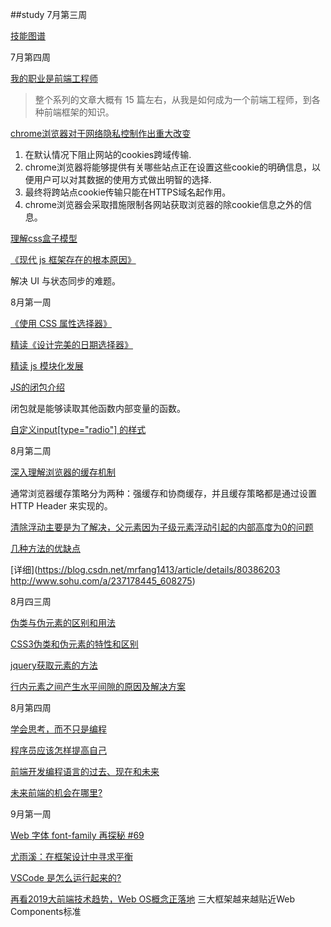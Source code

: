 
##study
7月第三周

[技能图谱](https://github.com/phodal/growth-roadmap/blob/gh-pages/README.md)

7月第四周

[我的职业是前端工程师](https://github.com/phodal/fe#javascript-%E8%AF%AD%E8%A8%80%E7%9A%84%E5%8F%98%E5%8C%96)

>整个系列的文章大概有 15 篇左右，从我是如何成为一个前端工程师，到各种前端框架的知识。

[chrome浏览器对于网络隐私控制作出重大改变](https://mp.weixin.qq.com/s?__biz=MzU0OTExNzYwNg==&mid=2247484687&idx=1&sn=b1fb42560b8408d9d4e069fc00ff676d&chksm=fbb58ec6ccc207d0bb99f540f0f2d967b6aa1a671413a8eb2f20a9403c3ede117be798203595&xtrack=1&scene=90&subscene=93&sessionid=1562307023&clicktime=1562)

1. 在默认情况下阻止网站的cookies跨域传输.
2. chrome浏览器将能够提供有关哪些站点正在设置这些cookie的明确信息，以便用户可以对其数据的使用方式做出明智的选择.
3. 最终将跨站点cookie传输只能在HTTPS域名起作用。
4. chrome浏览器会采取措施限制各网站获取浏览器的除cookie信息之外的信息。

[理解css盒子模型](https://www.cnblogs.com/yugege/p/9260563.html)

[《现代 js 框架存在的根本原因》](https://github.com/dt-fe/weekly/blob/v2/057.%E7%B2%BE%E8%AF%BB%E3%80%8A%E7%8E%B0%E4%BB%A3%20js%20%E6%A1%86%E6%9E%B6%E5%AD%98%E5%9C%A8%E7%9A%84%E6%A0%B9%E6%9C%AC%E5%8E%9F%E5%9B%A0%E3%80%8B.md)

解决 UI 与状态同步的难题。



8月第一周

[《使用 CSS 属性选择器》](https://github.com/dt-fe/weekly/blob/master/81.%E7%B2%BE%E8%AF%BB%E3%80%8A%E4%BD%BF%E7%94%A8%20CSS%20%E5%B1%9E%E6%80%A7%E9%80%89%E6%8B%A9%E5%99%A8%E3%80%8B.md)

[精读《设计完美的日期选择器》](https://github.com/dt-fe/weekly/blob/master/18.%E7%B2%BE%E8%AF%BB%E3%80%8A%E8%AE%BE%E8%AE%A1%E5%AE%8C%E7%BE%8E%E7%9A%84%E6%97%A5%E6%9C%9F%E9%80%89%E6%8B%A9%E5%99%A8%E3%80%8B.md)

[精读 js 模块化发展](https://github.com/dt-fe/weekly/blob/master/01.%E7%B2%BE%E8%AF%BB%20js%20%E6%A8%A1%E5%9D%97%E5%8C%96%E5%8F%91%E5%B1%95.md)

[JS的闭包介绍](https://www.cnblogs.com/chuntaoj/p/5996216.html)

闭包就是能够读取其他函数内部变量的函数。

[自定义input[type="radio"] 的样式](https://www.cnblogs.com/xinjie-just/p/5911086.html)

8月第二周

[深入理解浏览器的缓存机制](https://mp.weixin.qq.com/s/y-yajw1GaWLKUdOJo3cbew)

通常浏览器缓存策略分为两种：强缓存和协商缓存，并且缓存策略都是通过设置 HTTP Header 来实现的。

[清除浮动主要是为了解决，父元素因为子级元素浮动引起的内部高度为0的问题](https://www.cnblogs.com/lingdu87/p/7770752.html)

[几种方法的优缺点](https://blog.csdn.net/h_qingyi/article/details/81269667)

[详细](https://blog.csdn.net/mrfang1413/article/details/80386203 http://www.sohu.com/a/237178445_608275)

8月四三周

[伪类与伪元素的区别和用法](https://www.cnblogs.com/66-88/articles/6681658.html)

[CSS3伪类和伪元素的特性和区别](https://www.cnblogs.com/ihardcoder/p/5294927.html)

[jquery获取元素的方法](https://www.cnblogs.com/zjfjava/p/9155153.html)

[行内元素之间产生水平间隙的原因及解决方案](https://www.cnblogs.com/bluecoding/p/7513543.html)

8月第四周

[学会思考，而不只是编程](https://www.infoq.cn/article/2017/06/Dont-learn-code-Learn-think/)

[程序员应该怎样提高自己](https://blog.codingnow.com/2019/07/top_programmer.html)

[前端开发编程语言的过去、现在和未来](https://johnhax.net/2019/fe-lang/article1)

[未来前端的机会在哪里?](https://mp.weixin.qq.com/s?__biz=MzIzOTU0NTQ0MA==&mid=2247490769&idx=1&sn=7ee6e01045a6fe7e15f16aa33afcc2ad&chksm=e92921dede5ea8c8e93489271e8877d2e8688bd511b32e22c287b6c468904c5466b40f6a2bec&xtrack=1&scene=90&subscene=93&sessionid=1562200039&clicktime=1562)




9月第一周

[Web 字体 font-family 再探秘 #69](https://github.com/chokcoco/iCSS/issues/69)

[尤雨溪：在框架设计中寻求平衡](https://zhuanlan.zhihu.com/p/76622839)

[VSCode 是怎么运行起来的?](https://www.barretlee.com/blog/2019/08/03/vscode-source-code-reading-notes/)

[再看2019大前端技术趋势，Web OS概念正落地](https://developer.aliyun.com/article/711504)
三大框架越来越贴近Web Components标准 

